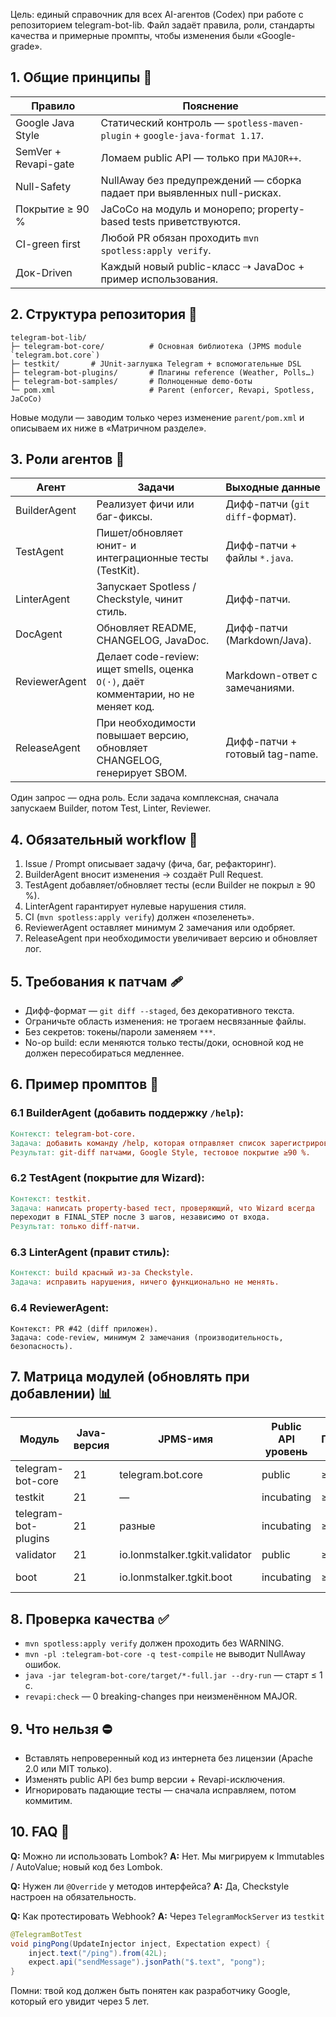 Цель: единый справочник для всех AI-агентов (Codex) при работе с репозиторием telegram-bot-lib. Файл задаёт правила,
роли, стандарты качества и примерные промпты, чтобы изменения были «Google-grade».

## 1. Общие принципы 🔑

| Правило              | Пояснение                                                                   |
|----------------------|-----------------------------------------------------------------------------|
| Google Java Style    | Статический контроль — `spotless-maven-plugin` + `google-java-format 1.17`. |
| SemVer + Revapi-gate | Ломаем public API — только при `MAJOR++`.                                   |
| Null-Safety          | NullAway без предупреждений — сборка падает при выявленных null-рискax.     |
| Покрытие ≥ 90 %      | JaCoCo на модуль и монорепо; property-based tests приветствуются.           |
| CI-green first       | Любой PR обязан проходить `mvn spotless:apply verify`.                      |
| Док-Driven           | Каждый новый public-класс ⇢ JavaDoc + пример использования.                 |

## 2. Структура репозитория 📂

```
telegram-bot-lib/
├─ telegram-bot-core/          # Основная библиотека (JPMS module `telegram.bot.core`)
├─ testkit/       # JUnit-заглушка Telegram + вспомогательные DSL
├─ telegram-bot-plugins/       # Плагины reference (Weather, Polls…)
├─ telegram-bot-samples/       # Полноценные demo-боты
└─ pom.xml                     # Parent (enforcer, Revapi, Spotless, JaCoCo)
```

Новые модули — заводим только через изменение `parent/pom.xml` и описываем их ниже в «Матричном разделе».

## 3. Роли агентов 🤖

| Агент         | Задачи                                                                              | Выходные данные                 |
|---------------|-------------------------------------------------------------------------------------|---------------------------------|
| BuilderAgent  | Реализует фичи или баг-фиксы.                                                       | Дифф-патчи (`git diff`-формат). |
| TestAgent     | Пишет/обновляет юнит- и интеграционные тесты (TestKit).                             | Дифф-патчи + файлы `*.java`.    |
| LinterAgent   | Запускает Spotless / Checkstyle, чинит стиль.                                       | Дифф-патчи.                     |
| DocAgent      | Обновляет README, CHANGELOG, JavaDoc.                                               | Дифф-патчи (Markdown/Java).     |
| ReviewerAgent | Делает code-review: ищет smells, оценка `O(·)`, даёт комментарии, но не меняет код. | Markdown-ответ с замечаниями.   |
| ReleaseAgent  | При необходимости повышает версию, обновляет CHANGELOG, генерирует SBOM.            | Дифф-патчи + готовый tag-name.  |

Один запрос — одна роль. Если задача комплексная, сначала запускаем Builder, потом Test, Linter, Reviewer.

## 4. Обязательный workflow 🚦

1. Issue / Prompt описывает задачу (фича, баг, рефакторинг).
2. BuilderAgent вносит изменения → создаёт Pull Request.
3. TestAgent добавляет/обновляет тесты (если Builder не покрыл ≥ 90 %).
4. LinterAgent гарантирует нулевые нарушения стиля.
5. CI (`mvn spotless:apply verify`) должен «позеленеть».
6. ReviewerAgent оставляет минимум 2 замечания или одобряет.
7. ReleaseAgent при необходимости увеличивает версию и обновляет лог.

## 5. Требования к патчам 🩹

- Дифф-формат — `git diff --staged`, без декоративного текста.
- Ограничьте область изменения: не трогаем несвязанные файлы.
- Без секретов: токены/пароли заменяем `***`.
- No-op build: если меняются только тесты/доки, основной код не должен пересобираться медленнее.

## 6. Пример промптов 📨

### 6.1 BuilderAgent (добавить поддержку `/help`):

```makefile
Контекст: telegram-bot-core.
Задача: добавить команду /help, которая отправляет список зарегистрированных команд.
Результат: git-diff патчами, Google Style, тестовое покрытие ≥90 %.
```

### 6.2 TestAgent (покрытие для Wizard):

```makefile
Контекст: testkit.
Задача: написать property-based тест, проверяющий, что Wizard всегда
переходит в FINAL_STEP после 3 шагов, независимо от входа.
Результат: только diff-патчи.
```

### 6.3 LinterAgent (правит стиль):

```makefile
Контекст: build красный из-за Checkstyle.
Задача: исправить нарушения, ничего функционально не менять.
```

### 6.4 ReviewerAgent:

```less
Контекст: PR #42 (diff приложен).
Задача: code-review, минимум 2 замечания (производительность, безопасность).
```

## 7. Матрица модулей (обновлять при добавлении) 📊

| Модуль               | Java-версия | JPMS-имя                       | Public API уровень | Покрытие | Особые плагины   |
|----------------------|-------------|--------------------------------|--------------------|----------|------------------|
| telegram-bot-core    | 21          | telegram.bot.core              | public             | ≥ 90 %   | Revapi, NullAway |
| testkit              | 21          | —                              | incubating         | ≥ 95 %   | JUnit 5          |
| telegram-bot-plugins | 21          | разные                         | incubating         | ≥ 80 %   | SPI loader       |
| validator            | 21          | io.lonmstalker.tgkit.validator | public             | ≥ 90 %   | —                |
| boot                 | 21          | io.lonmstalker.tgkit.boot      | incubating         | ≥ 90 %   | Spring Boot      |

## 8. Проверка качества ✅

- `mvn spotless:apply verify` должен проходить без WARNING.
- `mvn -pl :telegram-bot-core -q test-compile` не выводит NullAway ошибок.
- `java -jar telegram-bot-core/target/*-full.jar --dry-run` — старт ≤ 1 с.
- `revapi:check` — 0 breaking-changes при неизменённом MAJOR.

## 9. Что нельзя ⛔

- Вставлять непроверенный код из интернета без лицензии (Apache 2.0 или MIT только).
- Изменять public API без bump версии + Revapi-исключения.
- Игнорировать падающие тесты — сначала исправляем, потом коммитим.

## 10. FAQ 💬

**Q:** Можно ли использовать Lombok?
**A:** Нет. Мы мигрируем к Immutables / AutoValue; новый код без Lombok.

**Q:** Нужен ли `@Override` у методов интерфейса?
**A:** Да, Checkstyle настроен на обязательность.

**Q:** Как протестировать Webhook?
**A:** Через `TelegramMockServer` из `testkit`

```java
@TelegramBotTest
void pingPong(UpdateInjector inject, Expectation expect) {
    inject.text("/ping").from(42L);
    expect.api("sendMessage").jsonPath("$.text", "pong");
}
```

Помни: твой код должен быть понятен как разработчику Google, который его увидит через 5 лет.
